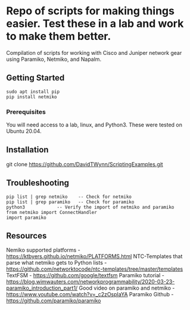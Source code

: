 # Repo of scripts for making things easier. Test these in a lab and work to make them better.

Compilation of scripts for working with Cisco and Juniper network gear using Paramiko, Netmiko, and Napalm. 

## Getting Started

```
sudo apt install pip
pip install netmiko
```

### Prerequisites

You will need access to a lab, linux, and Python3. These were tested on Ubuntu 20.04.

## Installation	

git clone https://github.com/DavidTWynn/ScriptingExamples.git

## Troubleshooting

```
pip list | grep netmiko    -- Check for netmiko
pip list | grep paramiko   -- Check for paramiko
python3			   -- Verify the import of netmiko and paramiko
from netmiko import ConnectHandler
import paramiko
```

## Resources

Nemiko supported platforms - https://ktbyers.github.io/netmiko/PLATFORMS.html
NTC-Templates that parse what netmiko gets to Python lists - https://github.com/networktocode/ntc-templates/tree/master/templates
TextFSM - https://github.com/google/textfsm
Paramiko tutorial - https://blog.wimwauters.com/networkprogrammability/2020-03-23-paramiko_introduction_part1/
Good video on paramiko and netmiko - https://www.youtube.com/watch?v=_c2zOspIaYA
Paramiko Github - https://github.com/paramiko/paramiko


